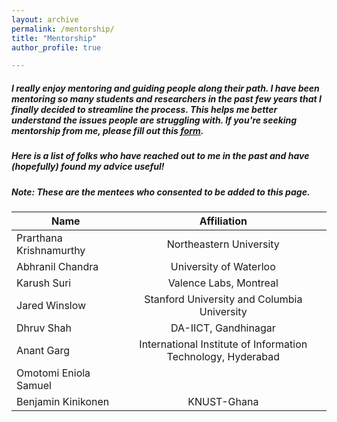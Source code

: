 ```yaml
---
layout: archive
permalink: /mentorship/
title: "Mentorship"
author_profile: true

---
```


##### I really enjoy mentoring and guiding people along their path. I have been mentoring so many students and researchers in the past few years that I finally decided to streamline the process. This helps me better understand the issues people are struggling with. If you're seeking mentorship from me, please fill out this [form](https://forms.gle/fqkmcJwKiSS6diJj8). 

##### Here is a list of folks who have reached out to me in the past and have (hopefully) found my advice useful!
##### Note: These are the mentees who consented to be added to this page.

| Name        | Affiliation            | 
| ------------- |:-------------:| 
| Prarthana Krishnamurthy | Northeastern University  |
| Abhranil Chandra | University of Waterloo | 
| Karush Suri   |   Valence Labs, Montreal |
| Jared Winslow | Stanford University and Columbia University |
| Dhruv Shah | DA-IICT, Gandhinagar |
| Anant Garg | International Institute of Information Technology, Hyderabad |
| Omotomi Eniola Samuel | |
| Benjamin Kinikonen | KNUST-Ghana |
